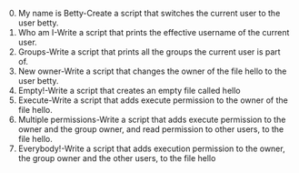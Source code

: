 0. My name is Betty-Create a script that switches the current user to the user betty.
1. Who am I-Write a script that prints the effective username of the current user.
2. Groups-Write a script that prints all the groups the current user is part of.
3. New owner-Write a script that changes the owner of the file hello to the user betty.
4. Empty!-Write a script that creates an empty file called hello
5. Execute-Write a script that adds execute permission to the owner of the file hello.
6. Multiple permissions-Write a script that adds execute permission to the owner and the group owner, and read permission to other users, to the file hello.
7. Everybody!-Write a script that adds execution permission to the owner, the group owner and the other users, to the file hello
